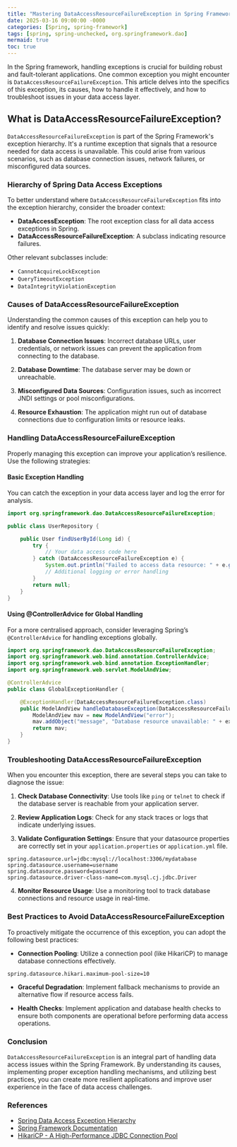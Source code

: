 ```yaml
---
title: "Mastering DataAccessResourceFailureException in Spring Framework"
date: 2025-03-16 09:00:00 -0000
categories: [Spring, spring-framework]
tags: [spring, spring-unchecked, org.springframework.dao]
mermaid: true
toc: true
---
```



In the Spring framework, handling exceptions is crucial for building robust and fault-tolerant applications. One common exception you might encounter is `DataAccessResourceFailureException`. This article delves into the specifics of this exception, its causes, how to handle it effectively, and how to troubleshoot issues in your data access layer.

## What is DataAccessResourceFailureException?

`DataAccessResourceFailureException` is part of the Spring Framework's exception hierarchy. It's a runtime exception that signals that a resource needed for data access is unavailable. This could arise from various scenarios, such as database connection issues, network failures, or misconfigured data sources.

### Hierarchy of Spring Data Access Exceptions

To better understand where `DataAccessResourceFailureException` fits into the exception hierarchy, consider the broader context:

- **DataAccessException**: The root exception class for all data access exceptions in Spring.
- **DataAccessResourceFailureException**: A subclass indicating resource failures.

Other relevant subclasses include:
- `CannotAcquireLockException`
- `QueryTimeoutException`
- `DataIntegrityViolationException`

### Causes of DataAccessResourceFailureException

Understanding the common causes of this exception can help you to identify and resolve issues quickly:

1. **Database Connection Issues**: Incorrect database URLs, user credentials, or network issues can prevent the application from connecting to the database.

2. **Database Downtime**: The database server may be down or unreachable.

3. **Misconfigured Data Sources**: Configuration issues, such as incorrect JNDI settings or pool misconfigurations.

4. **Resource Exhaustion**: The application might run out of database connections due to configuration limits or resource leaks.

### Handling DataAccessResourceFailureException

Properly managing this exception can improve your application’s resilience. Use the following strategies:

#### Basic Exception Handling

You can catch the exception in your data access layer and log the error for analysis. 

```java
import org.springframework.dao.DataAccessResourceFailureException;

public class UserRepository {

    public User findUserById(Long id) {
        try {
            // Your data access code here
        } catch (DataAccessResourceFailureException e) {
            System.out.println("Failed to access data resource: " + e.getMessage());
            // Additional logging or error handling
        }
        return null;
    }
}
```

#### Using @ControllerAdvice for Global Handling

For a more centralised approach, consider leveraging Spring’s `@ControllerAdvice` for handling exceptions globally.

```java
import org.springframework.dao.DataAccessResourceFailureException;
import org.springframework.web.bind.annotation.ControllerAdvice;
import org.springframework.web.bind.annotation.ExceptionHandler;
import org.springframework.web.servlet.ModelAndView;

@ControllerAdvice
public class GlobalExceptionHandler {

    @ExceptionHandler(DataAccessResourceFailureException.class)
    public ModelAndView handleDatabaseException(DataAccessResourceFailureException ex) {
        ModelAndView mav = new ModelAndView("error");
        mav.addObject("message", "Database resource unavailable: " + ex.getMessage());
        return mav;
    }
}
```

### Troubleshooting DataAccessResourceFailureException

When you encounter this exception, there are several steps you can take to diagnose the issue:

1. **Check Database Connectivity**: Use tools like `ping` or `telnet` to check if the database server is reachable from your application server.

2. **Review Application Logs**: Check for any stack traces or logs that indicate underlying issues.

3. **Validate Configuration Settings**: Ensure that your datasource properties are correctly set in your `application.properties` or `application.yml` file.

```properties
spring.datasource.url=jdbc:mysql://localhost:3306/mydatabase
spring.datasource.username=username
spring.datasource.password=password
spring.datasource.driver-class-name=com.mysql.cj.jdbc.Driver
```

4. **Monitor Resource Usage**: Use a monitoring tool to track database connections and resource usage in real-time.

### Best Practices to Avoid DataAccessResourceFailureException

To proactively mitigate the occurrence of this exception, you can adopt the following best practices:

- **Connection Pooling**: Utilize a connection pool (like HikariCP) to manage database connections effectively.

```properties
spring.datasource.hikari.maximum-pool-size=10
```

- **Graceful Degradation**: Implement fallback mechanisms to provide an alternative flow if resource access fails.

- **Health Checks**: Implement application and database health checks to ensure both components are operational before performing data access operations.

### Conclusion

`DataAccessResourceFailureException` is an integral part of handling data access issues within the Spring Framework. By understanding its causes, implementing proper exception handling mechanisms, and utilizing best practices, you can create more resilient applications and improve user experience in the face of data access challenges.

### References

- [Spring Data Access Exception Hierarchy](https://docs.spring.io/spring-framework/docs/current/reference/html/data-access.html#exceptions)
- [Spring Framework Documentation](https://docs.spring.io/spring-framework/docs/current/reference/html/)
- [HikariCP - A High-Performance JDBC Connection Pool](https://github.com/brettwooldridge/HikariCP)